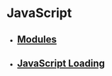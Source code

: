 # JavaScript

- ## [**Modules**](./Modules.md)
- ## [**JavaScript Loading**](./JavaSCriptLoading.md)